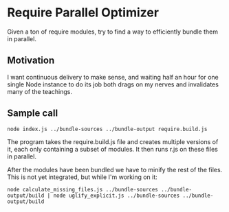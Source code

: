# Require Parallel Optimizer
Given a ton of require modules, try to find a way to efficiently bundle them in parallel.

## Motivation
I want continuous delivery to make sense, and waiting half an hour for one single Node instance to do its job both drags on my nerves and invalidates many of the teachings.

## Sample call

	node index.js ../bundle-sources ../bundle-output require.build.js

The program takes the require.build.js file and creates multiple versions of it, each only containing a subset of modules. It then runs r.js on these files in parallel.

After the modules have been bundled we have to minify the rest of the files. This is not yet integrated, but while I'm working on it:

	node calculate_missing_files.js ../bundle-sources ../bundle-output/build | node uglify_explicit.js ../bundle-sources ../bundle-output/build

